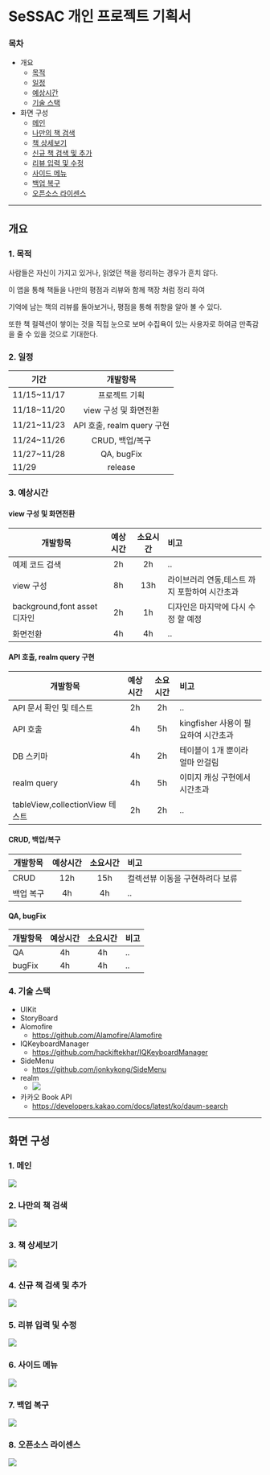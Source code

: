 # SeSSAC 개인 프로젝트 기획서

### 목차
- 개요
  - [목적](#1-목적)
  - [일정](#2-일정)
  - [예상시간](#3-예상시간)
  - [기술 스택](#4-기술-스택)
- 화면 구성
  - [메인](#1-메인)
  - [나만의 책 검색](#2-나만의-책-검색)
  - [책 상세보기](#3-책-상세보기)
  - [신규 책 검색 및 추가](#4-신규-책-검색-및-추가)
  - [리뷰 입력 및 수정](#5-리뷰-입력-및-수정)
  - [사이드 메뉴](#6-사이드-메뉴)
  - [백업 복구](#7-백업-복구)
  - [오픈소스 라이센스](#8-오픈소스-라이센스)

-------------------------
## 개요

### 1. 목적

사람들은 자신이 가지고 있거나, 읽었던 책을 정리하는 경우가 흔치 않다.

이 앱을 통해 책들을 나만의 평점과 리뷰와 함께 책장 처럼 정리 하여

기억에 남는 책의 리뷰를 돌아보거나, 평점을 통해 취향을 알아 볼 수 있다.

또한 책 컬렉션이 쌓이는 것을 직접 눈으로 보며 수집욕이 있는 사용자로 하여금 만족감을 줄 수 있을 것으로 기대한다.

### 2. 일정

| 기간 | 개발항목 |
|-------|:--------:|
| 11/15~11/17 | 프로젝트 기획 |
| 11/18~11/20 | view 구성 및 화면전환 |
| 11/21~11/23 | API 호출, realm query 구현 |
| 11/24~11/26 | CRUD, 백업/복구 |
| 11/27~11/28 | QA, bugFix |
| 11/29 | release |

### 3. 예상시간

#### view 구성 및 화면전환

| 개발항목 | 예상시간 | 소요시간 | 비고 |
|---------|:----:|:----:|:----------|
| 예제 코드 검색 | 2h | 2h | .. |
| view 구성 | 8h | 13h | 라이브러리 연동,테스트 까지 포함하여 시간초과 |
| background,font asset 디자인 | 2h | 1h | 디자인은 마지막에 다시 수정 할 예정 |
| 화면전환 | 4h | 4h | .. |

#### API 호출, realm query 구현

| 개발항목 | 예상시간 | 소요시간 | 비고 |
|---------|:----:|:----:|:----------|
| API 문서 확인 및 테스트 | 2h | 2h | .. |
| API 호출 | 4h | 5h | kingfisher 사용이 필요하여 시간초과 |
| DB 스키마 | 4h | 2h | 테이블이 1개 뿐이라 얼마 안걸림 |
| realm query | 4h | 5h | 이미지 캐싱 구현에서 시간초과 |
| tableView,collectionView 테스트 | 2h | 2h | .. |

#### CRUD, 백업/복구

| 개발항목 | 예상시간 | 소요시간 | 비고 |
|---------|:----:|:----:|:----------|
| CRUD | 12h | 15h | 컬렉션뷰 이동을 구현하려다 보류 |
| 백업 복구 | 4h | 4h | .. |

#### QA, bugFix

| 개발항목 | 예상시간 | 소요시간 | 비고 |
|---------|:----:|:----:|:----------
| QA | 4h | 4h | .. |
| bugFix | 4h | 4h | .. |

### 4. 기술 스택

- UIKit
- StoryBoard
- Alomofire
  - https://github.com/Alamofire/Alamofire
- IQKeyboardManager
  - https://github.com/hackiftekhar/IQKeyboardManager
- SideMenu
  - https://github.com/jonkykong/SideMenu
- realm
  - <img src = "https://img.shields.io/badge/realm-39477F?logo=realm&link=">
- 카카오 Book API
  - https://developers.kakao.com/docs/latest/ko/daum-search

-------------------------

## 화면 구성

### 1. 메인

<img src ="./image/%EB%A9%94%EC%9D%B8.png">

### 2. 나만의 책 검색

<img src ="./image/나만의_책_검색.png">

### 3. 책 상세보기

<img src ="./image/책_상세보기.png">

### 4. 신규 책 검색 및 추가

<img src ="./image/신규_책_검색_및_추가.png">

### 5. 리뷰 입력 및 수정

<img src ="./image/리뷰_입력_및_수정.png">

### 6. 사이드 메뉴

<img src ="./image/사이드메뉴.png">

### 7. 백업 복구

<img src ="./image/백업_복구.png">

### 8. 오픈소스 라이센스

<img src ="./image/오픈소스_라이센스.png">

